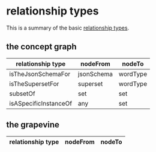# relationship types

This is a summary of the basic [relationship types](../glossary/relationshipType.md).

## the concept graph

| relationship type | nodeFrom | nodeTo |
| ----- | ----- | ----- |
| isTheJsonSchemaFor | jsonSchema | wordType |
| isTheSupersetFor | superset | wordType |
| subsetOf | set | set |
| isASpecificInstanceOf | any | set |

## the grapevine

| relationship type | nodeFrom | nodeTo |
| ----- | ----- | -----|
